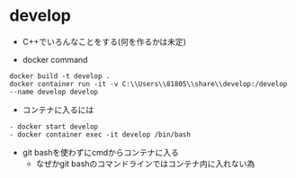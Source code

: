 # develop

- C++でいろんなことをする(何を作るかは未定)

- docker command
```
docker build -t develop .
docker container run -it -v C:\\Users\\81805\\share\\develop:/develop --name develop develop
```

- コンテナに入るには
```
- docker start develop
- docker container exec -it develop /bin/bash
```

- git bashを使わずにcmdからコンテナに入る
   - なぜかgit bashのコマンドラインではコンテナ内に入れない為
